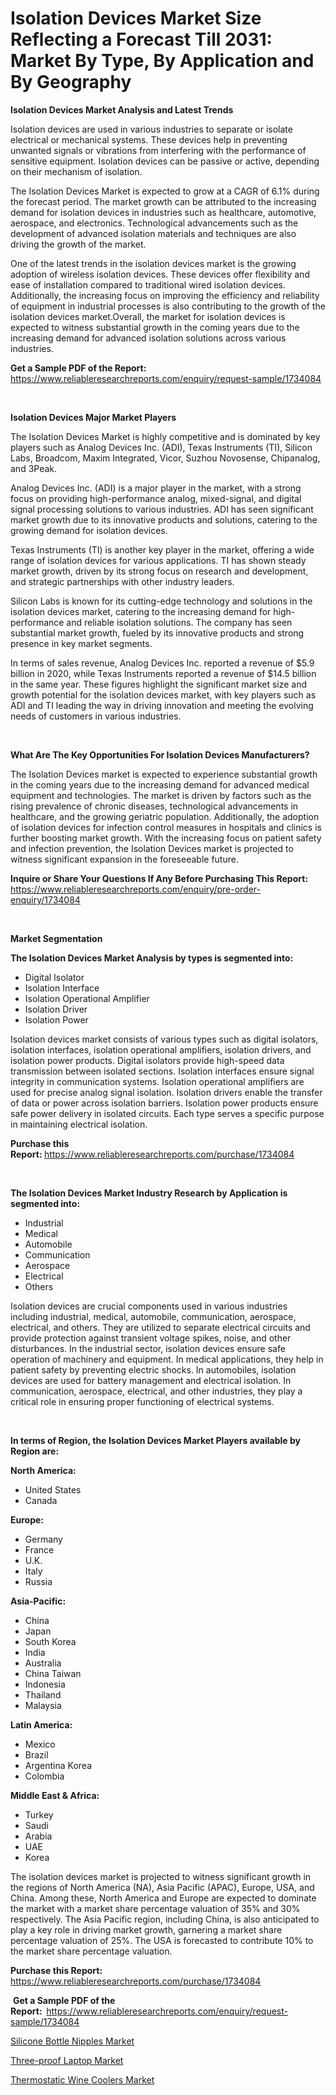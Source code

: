 <p><h1>Isolation Devices Market Size Reflecting a Forecast Till 2031: Market By Type, By Application and By Geography</h1></p><p><strong>Isolation Devices Market Analysis and Latest Trends</strong></p>
<p><p>Isolation devices are used in various industries to separate or isolate electrical or mechanical systems. These devices help in preventing unwanted signals or vibrations from interfering with the performance of sensitive equipment. Isolation devices can be passive or active, depending on their mechanism of isolation.</p><p>The Isolation Devices Market is expected to grow at a CAGR of 6.1% during the forecast period. The market growth can be attributed to the increasing demand for isolation devices in industries such as healthcare, automotive, aerospace, and electronics. Technological advancements such as the development of advanced isolation materials and techniques are also driving the growth of the market.</p><p>One of the latest trends in the isolation devices market is the growing adoption of wireless isolation devices. These devices offer flexibility and ease of installation compared to traditional wired isolation devices. Additionally, the increasing focus on improving the efficiency and reliability of equipment in industrial processes is also contributing to the growth of the isolation devices market.Overall, the market for isolation devices is expected to witness substantial growth in the coming years due to the increasing demand for advanced isolation solutions across various industries.</p></p>
<p><strong>Get a Sample PDF of the Report:&nbsp;</strong> <a href="https://www.reliableresearchreports.com/enquiry/request-sample/1734084">https://www.reliableresearchreports.com/enquiry/request-sample/1734084</a></p>
<p>&nbsp;</p>
<p><strong>Isolation Devices Major Market Players</strong></p>
<p><p>The Isolation Devices Market is highly competitive and is dominated by key players such as Analog Devices Inc. (ADI), Texas Instruments (TI), Silicon Labs, Broadcom, Maxim Integrated, Vicor, Suzhou Novosense, Chipanalog, and 3Peak. </p><p>Analog Devices Inc. (ADI) is a major player in the market, with a strong focus on providing high-performance analog, mixed-signal, and digital signal processing solutions to various industries. ADI has seen significant market growth due to its innovative products and solutions, catering to the growing demand for isolation devices.</p><p>Texas Instruments (TI) is another key player in the market, offering a wide range of isolation devices for various applications. TI has shown steady market growth, driven by its strong focus on research and development, and strategic partnerships with other industry leaders.</p><p>Silicon Labs is known for its cutting-edge technology and solutions in the isolation devices market, catering to the increasing demand for high-performance and reliable isolation solutions. The company has seen substantial market growth, fueled by its innovative products and strong presence in key market segments.</p><p>In terms of sales revenue, Analog Devices Inc. reported a revenue of $5.9 billion in 2020, while Texas Instruments reported a revenue of $14.5 billion in the same year. These figures highlight the significant market size and growth potential for the isolation devices market, with key players such as ADI and TI leading the way in driving innovation and meeting the evolving needs of customers in various industries.</p></p>
<p>&nbsp;</p>
<p><strong>What Are The Key Opportunities For Isolation Devices Manufacturers?</strong></p>
<p><p>The Isolation Devices market is expected to experience substantial growth in the coming years due to the increasing demand for advanced medical equipment and technologies. The market is driven by factors such as the rising prevalence of chronic diseases, technological advancements in healthcare, and the growing geriatric population. Additionally, the adoption of isolation devices for infection control measures in hospitals and clinics is further boosting market growth. With the increasing focus on patient safety and infection prevention, the Isolation Devices market is projected to witness significant expansion in the foreseeable future.</p></p>
<p><strong>Inquire or Share Your Questions If Any Before Purchasing This Report:</strong> <a href="https://www.reliableresearchreports.com/enquiry/pre-order-enquiry/1734084">https://www.reliableresearchreports.com/enquiry/pre-order-enquiry/1734084</a></p>
<p>&nbsp;</p>
<p><strong>Market Segmentation</strong></p>
<p><strong>The Isolation Devices Market Analysis by types is segmented into:</strong></p>
<p><ul><li>Digital Isolator</li><li>Isolation Interface</li><li>Isolation Operational Amplifier</li><li>Isolation Driver</li><li>Isolation Power</li></ul></p>
<p><p>Isolation devices market consists of various types such as digital isolators, isolation interfaces, isolation operational amplifiers, isolation drivers, and isolation power products. Digital isolators provide high-speed data transmission between isolated sections. Isolation interfaces ensure signal integrity in communication systems. Isolation operational amplifiers are used for precise analog signal isolation. Isolation drivers enable the transfer of data or power across isolation barriers. Isolation power products ensure safe power delivery in isolated circuits. Each type serves a specific purpose in maintaining electrical isolation.</p></p>
<p><strong>Purchase this Report:&nbsp;</strong><a href="https://www.reliableresearchreports.com/purchase/1734084">https://www.reliableresearchreports.com/purchase/1734084</a></p>
<p>&nbsp;</p>
<p><strong>The Isolation Devices Market Industry Research by Application is segmented into:</strong></p>
<p><ul><li>Industrial</li><li>Medical</li><li>Automobile</li><li>Communication</li><li>Aerospace</li><li>Electrical</li><li>Others</li></ul></p>
<p><p>Isolation devices are crucial components used in various industries including industrial, medical, automobile, communication, aerospace, electrical, and others. They are utilized to separate electrical circuits and provide protection against transient voltage spikes, noise, and other disturbances. In the industrial sector, isolation devices ensure safe operation of machinery and equipment. In medical applications, they help in patient safety by preventing electric shocks. In automobiles, isolation devices are used for battery management and electrical isolation. In communication, aerospace, electrical, and other industries, they play a critical role in ensuring proper functioning of electrical systems.</p></p>
<p>&nbsp;</p>
<p><strong>In terms of Region, the Isolation Devices Market Players available by Region are:</strong></p>
<p>
    <p> <strong> North America: </strong>
        <ul>
            <li>United States</li>
            <li>Canada</li>
        </ul>
        </p> 
    <p> <strong> Europe: </strong>
        <ul>
            <li>Germany</li>
            <li>France</li>
            <li>U.K.</li>
            <li>Italy</li>
            <li>Russia</li>
        </ul>
        </p> 
    <p> <strong> Asia-Pacific: </strong>
        <ul>
            <li>China</li>
            <li>Japan</li>
            <li>South Korea</li>
            <li>India</li>
            <li>Australia</li>
            <li>China Taiwan</li>
            <li>Indonesia</li>
            <li>Thailand</li>
            <li>Malaysia</li>
        </ul>
        </p> 
    <p> <strong> Latin America: </strong>
        <ul>
            <li>Mexico</li>
            <li>Brazil</li>
            <li>Argentina Korea</li>
            <li>Colombia</li>
        </ul>
        </p> 
    <p> <strong> Middle East & Africa: </strong>
        <ul>
            <li>Turkey</li>
            <li>Saudi</li>
            <li>Arabia</li>
            <li>UAE</li>
            <li>Korea</li>
        </ul>
    </p>
    </p>
<p><p>The isolation devices market is projected to witness significant growth in the regions of North America (NA), Asia Pacific (APAC), Europe, USA, and China. Among these, North America and Europe are expected to dominate the market with a market share percentage valuation of 35% and 30% respectively. The Asia Pacific region, including China, is also anticipated to play a key role in driving market growth, garnering a market share percentage valuation of 25%. The USA is forecasted to contribute 10% to the market share percentage valuation.</p></p>
<p><strong>Purchase this Report: </strong><a href="https://www.reliableresearchreports.com/purchase/1734084">https://www.reliableresearchreports.com/purchase/1734084</a></p>
<p>&nbsp;<strong>Get a Sample PDF of the Report:&nbsp;&nbsp;</strong><a href="https://www.reliableresearchreports.com/enquiry/request-sample/1734084">https://www.reliableresearchreports.com/enquiry/request-sample/1734084</a></p>
<p><strong></strong></p>
<p><p><a href="https://github.com/brenzgnarento/Market-Research-Report-List-1/blob/main/silicone-bottle-nipples-market.md">Silicone Bottle Nipples Market</a></p><p><a href="https://github.com/jerrycopelandthomaswsqd8q/Market-Research-Report-List-2/blob/main/three-proof-laptop-market.md">Three-proof Laptop Market</a></p><p><a href="https://github.com/castoriffic/Market-Research-Report-List-3/blob/main/thermostatic-wine-coolers-market.md">Thermostatic Wine Coolers Market</a></p></p>